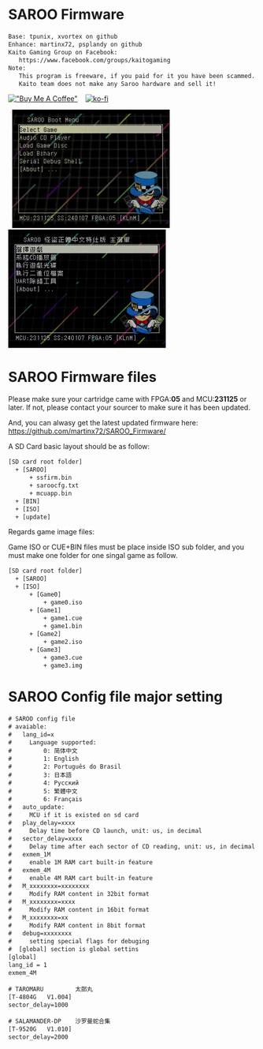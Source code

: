 # SAROO Firmware

<pre><code class="fenced-code-block language-SAROO">Base: tpunix, xvortex on github
Enhance: martinx72, psplandy on github
Kaito Gaming Group on Facebook:
   https://www.facebook.com/groups/kaitogaming
Note:
   This program is freeware, if you paid for it you have been scammed.
   Kaito team does not make any Saroo hardware and sell it!
</code></pre>

[!["Buy Me A Coffee"](https://www.buymeacoffee.com/assets/img/custom_images/orange_img.png)](https://www.buymeacoffee.com/rgrdev)&nbsp;&nbsp;&nbsp;&nbsp;[![ko-fi](https://ko-fi.com/img/githubbutton_sm.svg)](https://ko-fi.com/I2I1J3G3I)



&nbsp;&nbsp;<img src="https://github.com/martinx72/SAROO_Firmware/blob/09ebe1ff1cbf52a99284ff4a69d700a4839aedc2/demo_gif/2024010718085950%20%5BAVC%20720p%5D%20%5B640i%5D.gif" width="320"/>&nbsp;&nbsp;<img src="https://github.com/martinx72/SAROO_Firmware/blob/09ebe1ff1cbf52a99284ff4a69d700a4839aedc2/demo_gif/2024010718044765%20%5BAVC%20720p%5D%20%5B640i%5D.gif" width="320"/>

# SAROO Firmware files

Please make sure your cartridge came with FPGA:**05** and MCU:**231125** or later. If not, please contact your sourcer to make sure it has been updated.

And, you can alwasy get the latest updated firmware here: https://github.com/martinx72/SAROO_Firmware/

A SD Card basic layout should be as follow:

<pre><code class="fenced-code-block language-SAROO">[SD card root folder]
  + [SAROO]
      + ssfirm.bin
      + saroocfg.txt
      + mcuapp.bin
  + [BIN]
  + [ISO]
  + [update]
</code></pre>

Regards game image files:

Game ISO or CUE+BIN files must be place inside ISO sub folder, and you must make one folder for one singal game as follow.

<pre><code class="fenced-code-block language-SAROO">[SD card root folder]
  + [SAROO]
  + [ISO]
      + [Game0]
          + game0.iso
      + [Game1] 
          + game1.cue
          + game1.bin
      + [Game2] 
          + game2.iso
      + [Game3] 
          + game3.cue
          + game3.img
</code></pre>

# SAROO Config file major setting

<pre><code class="fenced-code-block language-SAROO"># SAROO config file
# avaiable:
#   lang_id=x
#     Language supported:  
#	      0: 简体中文 
#	      1: English 
#	      2: Português do Brasil
#	      3: 日本語 
#	      4: Русский
#	      5: 繁體中文 
#	      6: Français
#   auto_update:
#     MCU if it is existed on sd card
#   play_delay=xxxx
#     Delay time before CD launch, unit: us, in decimal
#   sector_delay=xxxx
#     Delay time after each sector of CD reading, unit: us, in decimal
#   exmem_1M
#     enable 1M RAM cart built-in feature
#   exmem_4M
#     enable 4M RAM cart built-in feature
#   M_xxxxxxxx=xxxxxxxx
#     Modify RAM content in 32bit format
#   M_xxxxxxxx=xxxx
#     Modify RAM content in 16bit format
#   M_xxxxxxxx=xx
#     Modify RAM content in 8bit format
#   debug=xxxxxxxx
#     setting special flags for debuging
#  [global] section is global settins
[global]
lang_id = 1
exmem_4M

# TAROMARU         太郎丸
[T-4804G   V1.004]
sector_delay=1000

# SALAMANDER-DP    沙罗曼蛇合集
[T-9520G   V1.010]
sector_delay=2000
</code></pre>
